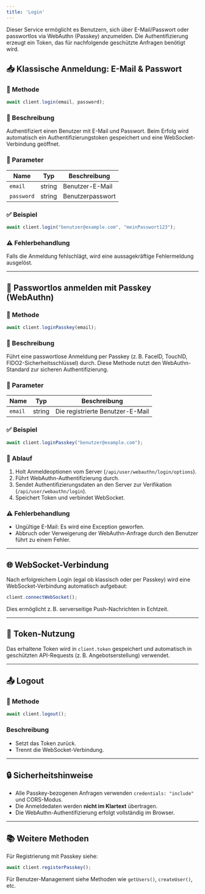 ```yaml
---
title: 'Login'
---
```

Dieser Service ermöglicht es Benutzern, sich über E-Mail/Passwort oder passwortlos via WebAuthn (Passkey) anzumelden. Die Authentifizierung erzeugt ein Token, das für nachfolgende geschützte Anfragen benötigt wird.


## 📥 Klassische Anmeldung: E-Mail & Passwort

### 🔧 Methode

```js
await client.login(email, password);
```

### 🧾 Beschreibung

Authentifiziert einen Benutzer mit E-Mail und Passwort. Beim Erfolg wird automatisch ein Authentifizierungstoken gespeichert und eine WebSocket-Verbindung geöffnet.

### 📌 Parameter

| Name       | Typ    | Beschreibung     |
| ---------- | ------ | ---------------- |
| `email`    | string | Benutzer-E-Mail  |
| `password` | string | Benutzerpasswort |

### ✅ Beispiel

```js
await client.login("benutzer@example.com", "meinPasswort123");
```

### ⚠️ Fehlerbehandlung

Falls die Anmeldung fehlschlägt, wird eine aussagekräftige Fehlermeldung ausgelöst.

---

## 🔐 Passwortlos anmelden mit Passkey (WebAuthn)

### 🔧 Methode

```js
await client.loginPasskey(email);
```

### 🧾 Beschreibung

Führt eine passwortlose Anmeldung per Passkey (z. B. FaceID, TouchID, FIDO2-Sicherheitsschlüssel) durch. Diese Methode nutzt den WebAuthn-Standard zur sicheren Authentifizierung.

### 📌 Parameter

| Name    | Typ    | Beschreibung                     |
| ------- | ------ | -------------------------------- |
| `email` | string | Die registrierte Benutzer-E-Mail |

### ✅ Beispiel

```js
await client.loginPasskey("benutzer@example.com");
```

### 🔄 Ablauf

1. Holt Anmeldeoptionen vom Server (`/api/user/webauthn/login/options`).
2. Führt WebAuthn-Authentifizierung durch.
3. Sendet Authentifizierungsdaten an den Server zur Verifikation (`/api/user/webauthn/login`).
4. Speichert Token und verbindet WebSocket.

### ⚠️ Fehlerbehandlung

* Ungültige E-Mail: Es wird eine Exception geworfen.
* Abbruch oder Verweigerung der WebAuthn-Anfrage durch den Benutzer führt zu einem Fehler.

---

## 🌐 WebSocket-Verbindung

Nach erfolgreichem Login (egal ob klassisch oder per Passkey) wird eine WebSocket-Verbindung automatisch aufgebaut:

```js
client.connectWebSocket();
```

Dies ermöglicht z. B. serverseitige Push-Nachrichten in Echtzeit.

---

## 🧪 Token-Nutzung

Das erhaltene Token wird in `client.token` gespeichert und automatisch in geschützten API-Requests (z. B. Angebotserstellung) verwendet.

---

## 📤 Logout

### 🔧 Methode

```js
await client.logout();
```

### Beschreibung

* Setzt das Token zurück.
* Trennt die WebSocket-Verbindung.

---

## 🔒 Sicherheitshinweise

* Alle Passkey-bezogenen Anfragen verwenden `credentials: "include"` und CORS-Modus.
* Die Anmeldedaten werden **nicht im Klartext** übertragen.
* Die WebAuthn-Authentifizierung erfolgt vollständig im Browser.

---

## 📚 Weitere Methoden

Für Registrierung mit Passkey siehe:

```js
await client.registerPasskey();
```

Für Benutzer-Management siehe Methoden wie `getUsers()`, `createUser()`, etc.
